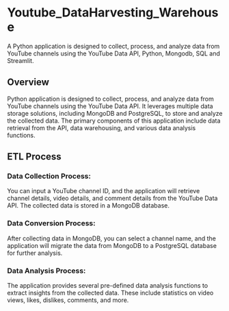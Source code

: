 # Youtube_DataHarvesting_Warehouse
 A Python application is designed to collect, process, and analyze data from YouTube channels using the YouTube Data API, Python, Mongodb, SQL and Streamlit.

## Overview
  Python application is designed to collect, process, and analyze data from YouTube channels using the YouTube Data API. It leverages multiple data storage solutions, including MongoDB and PostgreSQL, to store and analyze the collected data. The primary components of this application include data retrieval from the API, data warehousing, and various data analysis functions.

## ETL Process
### Data Collection Process: 
You can input a YouTube channel ID, and the application will retrieve channel details, video details, and comment details from the YouTube Data API. The collected data is stored in a MongoDB database.
### Data Conversion Process:
After collecting data in MongoDB, you can select a channel name, and the application will migrate the data from MongoDB to a PostgreSQL database for further analysis.
### Data Analysis Process:
The application provides several pre-defined data analysis functions to extract insights from the collected data. These include statistics on video views, likes, dislikes, comments, and more.
